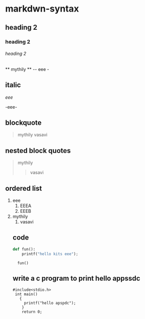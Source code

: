 # markdwn-syntax
## heading 2
### heading 2
###### heading 2
** mythily **
-- eee -
## italic
*eee*

-eee-
## blockquote
>mythily
>vasavi
## nested block quotes
>mythily
>>vasavi
## ordered list
1. eee
    1. EEEA
    2. EEEB
 2. mythily
    1. vasavi
    ## code
    ```python
    def fun():
        printf("hello kits eee");
    ```
    ```
      fun()
     ```
     ## write  a c program to print hello appssdc
     ```
     #include<stdio.h>
      int main()
        {
          printf("hello apspdc");
         }
         return 0;
      ```
     
    
    
